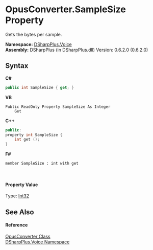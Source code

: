 # OpusConverter.SampleSize Property 
 

Gets the bytes per sample.

**Namespace:**&nbsp;<a href="721897d8-8fb1-1e49-ffd9-d615b59914fb">DSharpPlus.Voice</a><br />**Assembly:**&nbsp;DSharpPlus (in DSharpPlus.dll) Version: 0.6.2.0 (0.6.2.0)

## Syntax

**C#**<br />
``` C#
public int SampleSize { get; }
```

**VB**<br />
``` VB
Public ReadOnly Property SampleSize As Integer
	Get
```

**C++**<br />
``` C++
public:
property int SampleSize {
	int get ();
}
```

**F#**<br />
``` F#
member SampleSize : int with get

```

<br />

#### Property Value
Type: <a href="http://msdn2.microsoft.com/en-us/library/td2s409d" target="_blank">Int32</a>

## See Also


#### Reference
<a href="589d242d-7214-93e0-cabd-f73ae5c099bc">OpusConverter Class</a><br /><a href="721897d8-8fb1-1e49-ffd9-d615b59914fb">DSharpPlus.Voice Namespace</a><br />